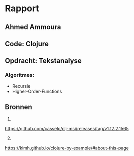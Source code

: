 # Rapport

## Ahmed Ammoura

## Code: Clojure
## Opdracht: Tekstanalyse



### Algoritmes:
 - Recursie
 - Higher-Order-Functions



## Bronnen
1.
https://github.com/casselc/clj-msi/releases/tag/v1.12.2.1565

2.
https://kimh.github.io/clojure-by-example/#about-this-page
